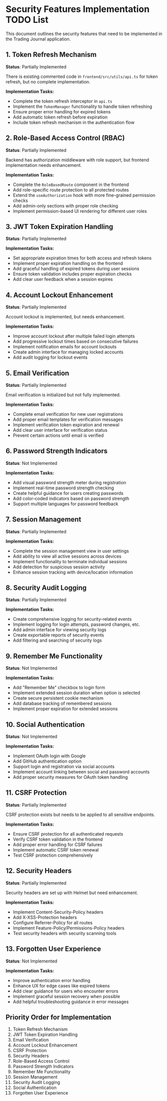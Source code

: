 # Security Features Implementation TODO List

This document outlines the security features that need to be implemented in the Trading Journal application.

## 1. Token Refresh Mechanism

**Status**: Partially Implemented

There is existing commented code in `frontend/src/utils/api.ts` for token refresh, but no complete implementation.

**Implementation Tasks:**
- Complete the token refresh interceptor in `api.ts`
- Implement the `TokenManager` functionality to handle token refreshing
- Ensure proper error handling for expired tokens
- Add automatic token refresh before expiration
- Include token refresh mechanism in the authentication flow

## 2. Role-Based Access Control (RBAC)

**Status**: Partially Implemented

Backend has authorization middleware with role support, but frontend implementation needs enhancement.

**Implementation Tasks:**
- Complete the `RoleBasedRoute` component in the frontend
- Add role-specific route protection to all protected routes
- Extend the `useAuthorization` hook with more fine-grained permission checks
- Add admin-only sections with proper role checking
- Implement permission-based UI rendering for different user roles

## 3. JWT Token Expiration Handling

**Status**: Partially Implemented

**Implementation Tasks:**
- Set appropriate expiration times for both access and refresh tokens
- Implement proper expiration handling on the frontend
- Add graceful handling of expired tokens during user sessions
- Ensure token validation includes proper expiration checks
- Add clear user feedback when a session expires

## 4. Account Lockout Enhancement

**Status**: Partially Implemented

Account lockout is implemented, but needs enhancement.

**Implementation Tasks:**
- Improve account lockout after multiple failed login attempts
- Add progressive lockout times based on consecutive failures
- Implement notification emails for account lockouts
- Create admin interface for managing locked accounts
- Add audit logging for lockout events

## 5. Email Verification

**Status**: Partially Implemented

Email verification is initialized but not fully implemented.

**Implementation Tasks:**
- Complete email verification for new user registrations
- Add proper email templates for verification messages
- Implement verification token expiration and renewal
- Add clear user interface for verification status
- Prevent certain actions until email is verified

## 6. Password Strength Indicators

**Status**: Not Implemented

**Implementation Tasks:**
- Add visual password strength meter during registration
- Implement real-time password strength checking
- Create helpful guidance for users creating passwords
- Add color-coded indicators based on password strength
- Support multiple languages for password feedback

## 7. Session Management

**Status**: Partially Implemented

**Implementation Tasks:**
- Complete the session management view in user settings
- Add ability to view all active sessions across devices
- Implement functionality to terminate individual sessions
- Add detection for suspicious session activity
- Enhance session tracking with device/location information

## 8. Security Audit Logging

**Status**: Partially Implemented

**Implementation Tasks:**
- Create comprehensive logging for security-related events
- Implement logging for login attempts, password changes, etc.
- Add admin interface for viewing security logs
- Create exportable reports of security events
- Add filtering and searching of security logs

## 9. Remember Me Functionality

**Status**: Not Implemented

**Implementation Tasks:**
- Add "Remember Me" checkbox to login form
- Implement extended session duration when option is selected
- Create secure persistent cookie mechanism
- Add database tracking of remembered sessions
- Implement proper expiration for extended sessions

## 10. Social Authentication

**Status**: Not Implemented

**Implementation Tasks:**
- Implement OAuth login with Google
- Add GitHub authentication option
- Support login and registration via social accounts
- Implement account linking between social and password accounts
- Add proper security measures for OAuth token handling

## 11. CSRF Protection

**Status**: Partially Implemented

CSRF protection exists but needs to be applied to all sensitive endpoints.

**Implementation Tasks:**
- Ensure CSRF protection for all authenticated requests
- Verify CSRF token validation in the frontend
- Add proper error handling for CSRF failures
- Implement automatic CSRF token renewal
- Test CSRF protection comprehensively

## 12. Security Headers

**Status**: Partially Implemented

Security headers are set up with Helmet but need enhancement.

**Implementation Tasks:**
- Implement Content-Security-Policy headers
- Add X-XSS-Protection headers
- Configure Referrer-Policy for all routes
- Implement Feature-Policy/Permissions-Policy headers
- Test security headers with security scanning tools

## 13. Forgotten User Experience

**Status**: Not Implemented

**Implementation Tasks:**
- Improve authentication error handling
- Enhance UX for edge cases like expired tokens
- Add clear guidance for users who encounter errors
- Implement graceful session recovery when possible
- Add helpful troubleshooting guidance in error messages

## Priority Order for Implementation

1. Token Refresh Mechanism
2. JWT Token Expiration Handling
3. Email Verification
4. Account Lockout Enhancement
5. CSRF Protection
6. Security Headers
7. Role-Based Access Control
8. Password Strength Indicators
9. Remember Me Functionality
10. Session Management
11. Security Audit Logging
12. Social Authentication
13. Forgotten User Experience 